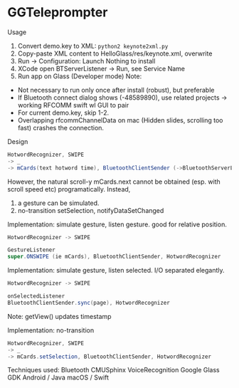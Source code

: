 # GGTeleprompter

Usage
1. Convert demo.key to XML: `python2 keynote2xml.py`
2. Copy-paste XML content to HelloGlass/res/keynote.xml, overwrite
3. Run -\> Configuration: Launch Nothing to install
4. XCode open BTServerListener -\> Run, see Service Name
5. Run app on Glass (Developer mode)
Note:
- Not necessary to run only once after install (robust), but preferable
- If Bluetooth connect dialog shows (-48589890), use related projects -\> working RFCOMM swift wl GUI to pair
- For current demo.key, skip 1-2.
- Overlapping rfcommChannelData on mac (Hidden slides, scrolling too fast) crashes the connection.

Design
```java
HotwordRecognizer, SWIPE
-> _
-> mCards(text hotword time), BluetoothClientSender (->BluetoothServerListener), HotwordRecognizer
```
However, the natural scroll-y mCards.next cannot be obtained (esp. with scroll speed etc) programatically.
Instead, 
1. a gesture can be simulated.
2. no-transition setSelection, notifyDataSetChanged 

Implementation: simulate gesture, listen gesture. good for relative position.
```java
HotwordRecognizer -> SWIPE

GestureListener
super.ONSWIPE (ie mCards), BluetoothClientSender, HotwordRecognizer
```

Implementation: simulate gesture, listen selected. I/O separated elegantly.
```java
HotwordRecognizer -> SWIPE

onSelectedListener
BluetoothClientSender.sync(page), HotwordRecognizer
```
Note: getView() updates timestamp

Implementation: no-transition
```java
HotwordRecognizer, SWIPE
-> _
-> mCards.setSelection, BluetoothClientSender, HotwordRecognizer
```

Techniques used:
Bluetooth
CMUSphinx VoiceRecognition
Google Glass GDK
Android / Java
macOS / Swift